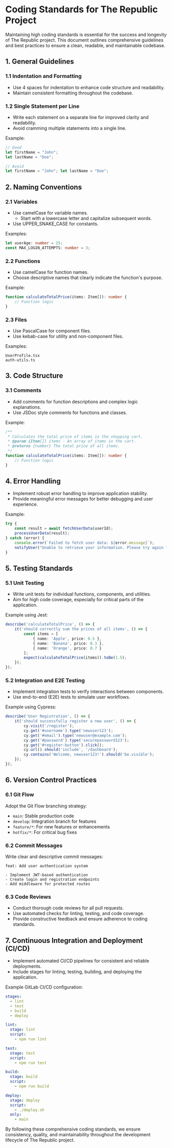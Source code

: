 # Coding Standards for The Republic Project

Maintaining high coding standards is essential for the success and longevity of The Republic project. This document outlines comprehensive guidelines and best practices to ensure a clean, readable, and maintainable codebase.

## 1. General Guidelines

### 1.1 Indentation and Formatting

- Use 4 spaces for indentation to enhance code structure and readability.
- Maintain consistent formatting throughout the codebase.

### 1.2 Single Statement per Line

- Write each statement on a separate line for improved clarity and readability.
- Avoid cramming multiple statements into a single line.

Example:
```typescript
// Good
let firstName = "John";
let lastName = "Doe";

// Avoid
let firstName = "John"; let lastName = "Doe";
```

## 2. Naming Conventions

### 2.1 Variables

- Use camelCase for variable names.
  - Start with a lowercase letter and capitalize subsequent words.
- Use UPPER_SNAKE_CASE for constants.

Examples:
```typescript
let userAge: number = 25;
const MAX_LOGIN_ATTEMPTS: number = 3;
```

### 2.2 Functions

- Use camelCase for function names.
- Choose descriptive names that clearly indicate the function's purpose.

Example:
```typescript
function calculateTotalPrice(items: Item[]): number {
    // Function logic
}
```

### 2.3 Files

- Use PascalCase for component files.
- Use kebab-case for utility and non-component files.

Examples:
```
UserProfile.tsx
auth-utils.ts
```

## 3. Code Structure

### 3.1 Comments

- Add comments for function descriptions and complex logic explanations.
- Use JSDoc style comments for functions and classes.

Example:
```typescript
/**
 * Calculates the total price of items in the shopping cart.
 * @param {Item[]} items - An array of items in the cart.
 * @returns {number} The total price of all items.
 */
function calculateTotalPrice(items: Item[]): number {
    // Function logic
}
```

## 4. Error Handling

- Implement robust error handling to improve application stability.
- Provide meaningful error messages for better debugging and user experience.

Example:
```typescript
try {
    const result = await fetchUserData(userId);
    processUserData(result);
} catch (error) {
    console.error(`Failed to fetch user data: ${error.message}`);
    notifyUser("Unable to retrieve your information. Please try again later.");
}
```

## 5. Testing Standards

### 5.1 Unit Testing

- Write unit tests for individual functions, components, and utilities.
- Aim for high code coverage, especially for critical parts of the application.

Example using Jest:
```typescript
describe('calculateTotalPrice', () => {
    it('should correctly sum the prices of all items', () => {
        const items = [
            { name: 'Apple', price: 0.5 },
            { name: 'Banana', price: 0.3 },
            { name: 'Orange', price: 0.7 }
        ];
        expect(calculateTotalPrice(items)).toBe(1.5);
    });
});
```

### 5.2 Integration and E2E Testing

- Implement integration tests to verify interactions between components.
- Use end-to-end (E2E) tests to simulate user workflows.

Example using Cypress:
```typescript
describe('User Registration', () => {
    it('should successfully register a new user', () => {
        cy.visit('/register');
        cy.get('#username').type('newuser123');
        cy.get('#email').type('newuser@example.com');
        cy.get('#password').type('securepassword123');
        cy.get('#register-button').click();
        cy.url().should('include', '/dashboard');
        cy.contains('Welcome, newuser123!').should('be.visible');
    });
});
```

## 6. Version Control Practices

### 6.1 Git Flow

Adopt the Git Flow branching strategy:

- `main`: Stable production code
- `develop`: Integration branch for features
- `feature/*`: For new features or enhancements
- `hotfix/*`: For critical bug fixes

### 6.2 Commit Messages

Write clear and descriptive commit messages:

```
feat: Add user authentication system

- Implement JWT-based authentication
- Create login and registration endpoints
- Add middleware for protected routes
```

### 6.3 Code Reviews

- Conduct thorough code reviews for all pull requests.
- Use automated checks for linting, testing, and code coverage.
- Provide constructive feedback and ensure adherence to coding standards.

## 7. Continuous Integration and Deployment (CI/CD)

- Implement automated CI/CD pipelines for consistent and reliable deployments.
- Include stages for linting, testing, building, and deploying the application.

Example GitLab CI/CD configuration:
```yaml
stages:
  - lint
  - test
  - build
  - deploy

lint:
  stage: lint
  script:
    - npm run lint

test:
  stage: test
  script:
    - npm run test

build:
  stage: build
  script:
    - npm run build

deploy:
  stage: deploy
  script:
    - ./deploy.sh
  only:
    - main
```

By following these comprehensive coding standards, we ensure consistency, quality, and maintainability throughout the development lifecycle of The Republic project.
